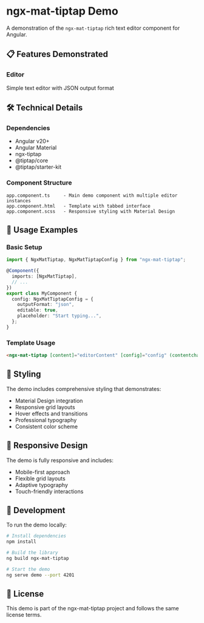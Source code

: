 # ngx-mat-tiptap Demo

A demonstration of the `ngx-mat-tiptap` rich text editor component for Angular.

## 📋 Features Demonstrated

### Editor

Simple text editor with JSON output format

## 🛠️ Technical Details

### Dependencies

- Angular v20+
- Angular Material
- ngx-tiptap
- @tiptap/core
- @tiptap/starter-kit

### Component Structure

```
app.component.ts     - Main demo component with multiple editor instances
app.component.html   - Template with tabbed interface
app.component.scss   - Responsive styling with Material Design
```

## 🎯 Usage Examples

### Basic Setup

```typescript
import { NgxMatTiptap, NgxMatTiptapConfig } from "ngx-mat-tiptap";

@Component({
  imports: [NgxMatTiptap],
  // ...
})
export class MyComponent {
  config: NgxMatTiptapConfig = {
    outputFormat: "json",
    editable: true,
    placeholder: "Start typing...",
  };
}
```

### Template Usage

```html
<ngx-mat-tiptap [content]="editorContent" [config]="config" (contentchange)="onContentChange($event)"> </ngx-mat-tiptap>
```

## 🎨 Styling

The demo includes comprehensive styling that demonstrates:

- Material Design integration
- Responsive grid layouts
- Hover effects and transitions
- Professional typography
- Consistent color scheme

## 📱 Responsive Design

The demo is fully responsive and includes:

- Mobile-first approach
- Flexible grid layouts
- Adaptive typography
- Touch-friendly interactions

## 🔧 Development

To run the demo locally:

```bash
# Install dependencies
npm install

# Build the library
ng build ngx-mat-tiptap

# Start the demo
ng serve demo --port 4201
```

## 📄 License

This demo is part of the ngx-mat-tiptap project and follows the same license terms.
